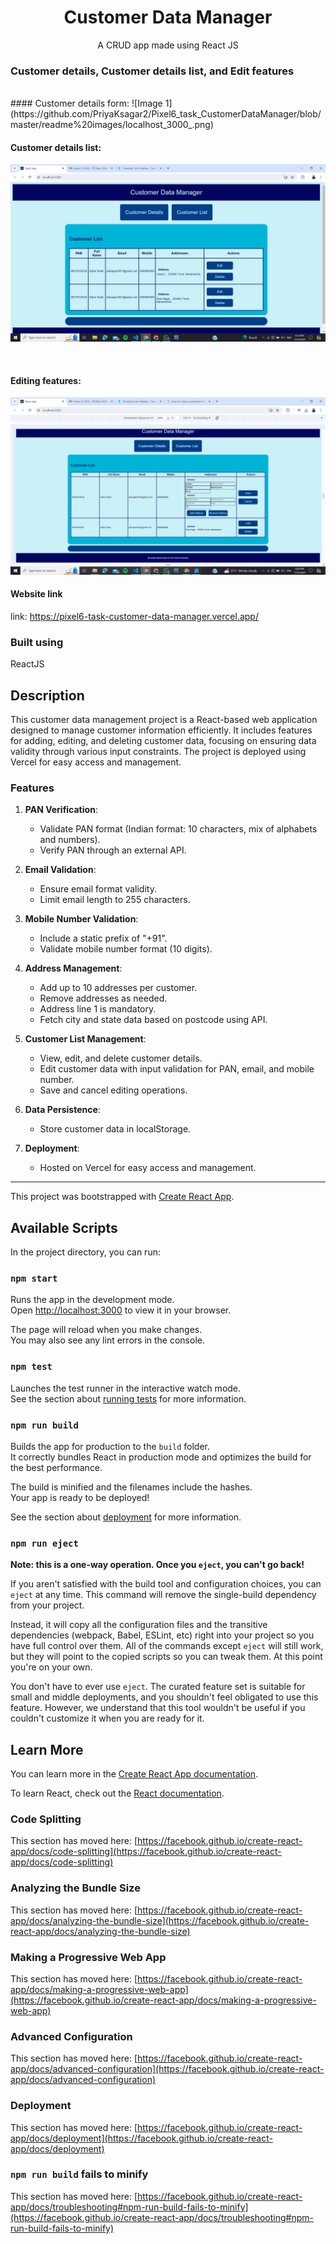 <div align="center">
    <h1 align="center">Customer Data Manager</h1>
  <p align="center">
    A CRUD app made using React JS
    <br />
    </p>
</div>

### Customer details, Customer details list, and Edit features
<br>
#### Customer details form:
![Image 1](https://github.com/PriyaKsagar2/Pixel6_task_CustomerDataManager/blob/master/readme%20images/localhost_3000_.png)

<br>

#### Customer details list:
![Image 2](https://github.com/PriyaKsagar2/Pixel6_task_CustomerDataManager/blob/master/readme%20images/Screenshot%20(1957).png)

<br>

#### Editing features:
![Image 3](https://github.com/PriyaKsagar2/Pixel6_task_CustomerDataManager/blob/master/readme%20images/Screenshot%20(1958).png)

#### Website link 
link: https://pixel6-task-customer-data-manager.vercel.app/

### Built using 
ReactJS

## Description

This customer data management project is a React-based web application designed to manage customer information efficiently. It includes features for adding, editing, and deleting customer data, focusing on ensuring data validity through various input constraints. The project is deployed using Vercel for easy access and management.

### Features

1. **PAN Verification**:
   - Validate PAN format (Indian format: 10 characters, mix of alphabets and numbers).
   - Verify PAN through an external API.

2. **Email Validation**:
   - Ensure email format validity.
   - Limit email length to 255 characters.

3. **Mobile Number Validation**:
   - Include a static prefix of "+91".
   - Validate mobile number format (10 digits).

4. **Address Management**:
   - Add up to 10 addresses per customer.
   - Remove addresses as needed.
   - Address line 1 is mandatory.
   - Fetch city and state data based on postcode using API.

5. **Customer List Management**:
   - View, edit, and delete customer details.
   - Edit customer data with input validation for PAN, email, and mobile number.
   - Save and cancel editing operations.

6. **Data Persistence**:
   - Store customer data in localStorage.

7. **Deployment**:
   - Hosted on Vercel for easy access and management.

<hr>

This project was bootstrapped with [Create React App](https://github.com/facebook/create-react-app).

## Available Scripts

In the project directory, you can run:

### `npm start`

Runs the app in the development mode.\
Open [http://localhost:3000](http://localhost:3000) to view it in your browser.

The page will reload when you make changes.\
You may also see any lint errors in the console.

### `npm test`

Launches the test runner in the interactive watch mode.\
See the section about [running tests](https://facebook.github.io/create-react-app/docs/running-tests) for more information.

### `npm run build`

Builds the app for production to the `build` folder.\
It correctly bundles React in production mode and optimizes the build for the best performance.

The build is minified and the filenames include the hashes.\
Your app is ready to be deployed!

See the section about [deployment](https://facebook.github.io/create-react-app/docs/deployment) for more information.

### `npm run eject`

**Note: this is a one-way operation. Once you `eject`, you can't go back!**

If you aren't satisfied with the build tool and configuration choices, you can `eject` at any time. This command will remove the single-build dependency from your project.

Instead, it will copy all the configuration files and the transitive dependencies (webpack, Babel, ESLint, etc) right into your project so you have full control over them. All of the commands except `eject` will still work, but they will point to the copied scripts so you can tweak them. At this point you're on your own.

You don't have to ever use `eject`. The curated feature set is suitable for small and middle deployments, and you shouldn't feel obligated to use this feature. However, we understand that this tool wouldn't be useful if you couldn't customize it when you are ready for it.

## Learn More

You can learn more in the [Create React App documentation](https://facebook.github.io/create-react-app/docs/getting-started).

To learn React, check out the [React documentation](https://reactjs.org/).

### Code Splitting

This section has moved here: [https://facebook.github.io/create-react-app/docs/code-splitting](https://facebook.github.io/create-react-app/docs/code-splitting)

### Analyzing the Bundle Size

This section has moved here: [https://facebook.github.io/create-react-app/docs/analyzing-the-bundle-size](https://facebook.github.io/create-react-app/docs/analyzing-the-bundle-size)

### Making a Progressive Web App

This section has moved here: [https://facebook.github.io/create-react-app/docs/making-a-progressive-web-app](https://facebook.github.io/create-react-app/docs/making-a-progressive-web-app)

### Advanced Configuration

This section has moved here: [https://facebook.github.io/create-react-app/docs/advanced-configuration](https://facebook.github.io/create-react-app/docs/advanced-configuration)

### Deployment

This section has moved here: [https://facebook.github.io/create-react-app/docs/deployment](https://facebook.github.io/create-react-app/docs/deployment)

### `npm run build` fails to minify

This section has moved here: [https://facebook.github.io/create-react-app/docs/troubleshooting#npm-run-build-fails-to-minify](https://facebook.github.io/create-react-app/docs/troubleshooting#npm-run-build-fails-to-minify)
